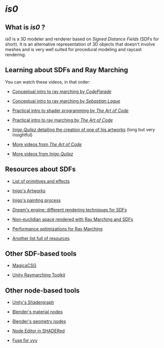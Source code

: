 # *is0*

## What is *is0* ?

*is0* is a 3D modeler and renderer based on *Signed Distance Fields* (SDFs for short). It is an alternative representation of 3D objects that doesn't involve meshes and is very well suited for procedural modeling and raycast rendering.

## Learning about SDFs and Ray Marching

You can watch these videos, in that order: 

- [Conceptual intro to ray marching by *CodeParade*](https://www.youtube.com/watch?v=svLzmFuSBhk)

- [Conceptual intro to ray marching by *Sebastian Lague*](https://www.youtube.com/watch?v=Cp5WWtMoeKg)

- [Practical intro to shader programming by *The Art of Code*](https://www.youtube.com/watch?v=u5HAYVHsasc)

- [Practical intro to ray marching by *The Art of Code*](https://www.youtube.com/watch?v=PGtv-dBi2wE)

- [*Inigo Quilez* detailing the creation of one of his artworks](https://youtu.be/-pdSjBPH3zM) (long but very insightful)

- [More videos from *The Art of Code*](https://youtu.be/AfKGMUDWfuE?list=PLGmrMu-IwbgtMxMiV3x4IrHPlPmg7FD-P)

- [More videos from *Inigo Quilez*](https://youtu.be/PMltMdi1Wzg?list=PL0EpikNmjs2CYUMePMGh3IjjP4tQlYqji)

## Resources about SDFs

- [List of primitives and effects](https://www.iquilezles.org/www/articles/distfunctions/distfunctions.htm)

- [Inigo's Artworks](https://iquilezles.org/www/articles/raymarchingdf/raymarchingdf.htm)

- [Inigo's painting process](https://youtu.be/8--5LwHRhjk)

- [*Dream*'s engine: different rendering techniques for SDFs](https://www.youtube.com/watch?v=u9KNtnCZDMI)

- [Non-euclidian space rendered with Ray Marching and SDFs](https://youtu.be/ivHG4AOkhYA)

- [Performance optimizations for Ray Marching](https://youtu.be/ARlbxXxB1UQ)

- [Another list full of resources](https://github.com/CedricGuillemet/SDF)

## Other SDF-based tools

- [MagicaCSG](https://youtu.be/Z1qj9xgqdps)

- [Unity Raymarching Toolkit](https://youtu.be/QDfqgG8HJDQ)

## Other node-based tools

- [Unity's Shadergraph](https://youtu.be/Ar9eIn4z6XE)

- [Blender's material nodes](https://youtu.be/BDtVsS_zR_8)

- [Blender's geometry nodes](https://youtu.be/TjGL4RjR13Q)

- [Node Editor in SHADERed](https://shadered.org/plugin?id=spearnode)

- [Fuse for vvv](https://cdm.link/2021/09/fuse-for-vvvv-is-a-visual-revolution-free-always-runtime-patching-right-on-the-gpu/?fbclid=IwAR2nzVaNZO-zYzhiKdFagsm8KpsXMsFCvJwbydii13ILH6RMZb6b0LNJExM)